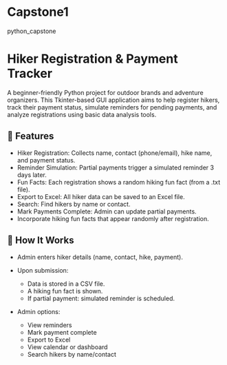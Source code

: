 # Capstone1
python_capstone

# Hiker Registration & Payment Tracker

A beginner-friendly Python project for outdoor brands and adventure organizers. 
This Tkinter-based GUI application aims to help register hikers, track their payment status, simulate reminders for pending payments, and analyze registrations using basic data analysis tools.


## 🌟 Features

*  Hiker Registration: Collects name, contact (phone/email), hike name, and payment status.
*  Reminder Simulation: Partial payments trigger a simulated reminder 3 days later.
*  Fun Facts: Each registration shows a random hiking fun fact (from a .txt file).
*  Export to Excel: All hiker data can be saved to an Excel file.
*  Search: Find hikers by name or contact.
*  Mark Payments Complete: Admin can update partial payments.
*  Incorporate hiking fun facts that appear randomly after registration.


## 🔄 How It Works

* Admin enters hiker details (name, contact, hike, payment).
* Upon submission:

  * Data is stored in a CSV file.
  * A hiking fun fact is shown.
  * If partial payment: simulated reminder is scheduled.

* Admin options:
  * View reminders
  * Mark payment complete
  * Export to Excel
  * View calendar or dashboard
  * Search hikers by name/contact


